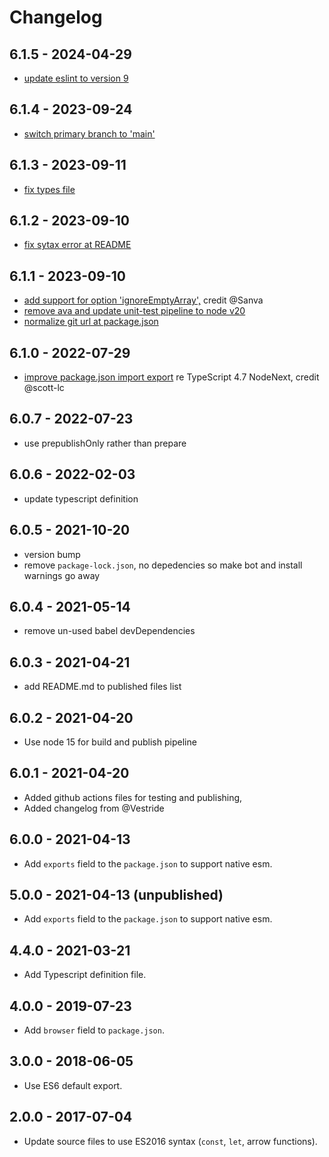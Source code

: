 # Changelog

## 6.1.5 - 2024-04-29

* [update eslint to version 9](https://github.com/iambumblehead/form-urlencoded/pull/54)

## 6.1.4 - 2023-09-24

* [switch primary branch to 'main'](https://github.com/iambumblehead/form-urlencoded/pull/53)

## 6.1.3 - 2023-09-11

* [fix types file](https://github.com/iambumblehead/form-urlencoded/pull/51)


## 6.1.2 - 2023-09-10

* [fix sytax error at README](https://github.com/iambumblehead/form-urlencoded/pull/50)


## 6.1.1 - 2023-09-10

* [add support for option 'ignoreEmptyArray',][611] credit @Sanva
* [remove ava and update unit-test pipeline to node v20][612]
* [normalize git url at package.json](https://github.com/iambumblehead/form-urlencoded/pull/50)

[611]: https://github.com/iambumblehead/form-urlencoded/pull/48
[612]: https://github.com/iambumblehead/form-urlencoded/pull/49


## 6.1.0 - 2022-07-29

* [improve package.json import export][610] re TypeScript 4.7 NodeNext, credit @scott-lc

[610]: https://github.com/iambumblehead/form-urlencoded/pull/45


## 6.0.7 - 2022-07-23

* use prepublishOnly rather than prepare

## 6.0.6 - 2022-02-03

* update typescript definition

## 6.0.5 - 2021-10-20

* version bump
* remove `package-lock.json`, no depedencies so make bot and install warnings go away

## 6.0.4 - 2021-05-14

* remove un-used babel devDependencies

## 6.0.3 - 2021-04-21

* add README.md to published files list

## 6.0.2 - 2021-04-20

* Use node 15 for build and publish pipeline

## 6.0.1 - 2021-04-20

* Added github actions files for testing and publishing,
* Added changelog from @Vestride

## 6.0.0 - 2021-04-13

* Add `exports` field to the `package.json` to support native esm.

## 5.0.0 - 2021-04-13 (unpublished)

* Add `exports` field to the `package.json` to support native esm.

## 4.4.0 - 2021-03-21

* Add Typescript definition file.

## 4.0.0 - 2019-07-23

* Add `browser` field to `package.json`.

## 3.0.0 - 2018-06-05

* Use ES6 default export.

## 2.0.0 - 2017-07-04

* Update source files to use ES2016 syntax (`const`, `let`, arrow functions).
